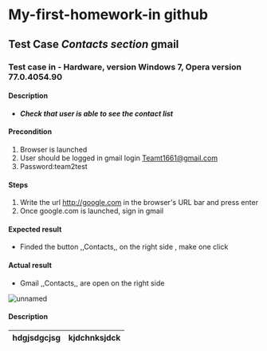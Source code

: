 # My-first-homework-in github
## Test Case ***Contacts section*** gmail
### Test case in - Hardware, version Windows 7, Opera      version   77.0.4054.90 
#### Description 
*  ***Check that user is able to  see the contact list***
 
#### Precondition
1. Browser is launched
2. User should be logged in gmail login <Teamt1661@gmail.com>
3. Password:team2test

#### Steps 
1. Write the url  <http://google.com> in the browser's URL bar and press enter
2. Once google.com is launched, sign in gmail

#### Expected result
* Finded the button ,,Contacts,, on the right side , make one click

#### Actual result
* Gmail ,,Contacts,,  are open on the right side
 
![unnamed](https://user-images.githubusercontent.com/87144427/125683597-28c8aa21-15d9-4115-b4ea-45a4b2ce4b1f.jpg)


#### Description 
hdgjsdgcjsg |  kjdchnksjdck
------------|--------------
